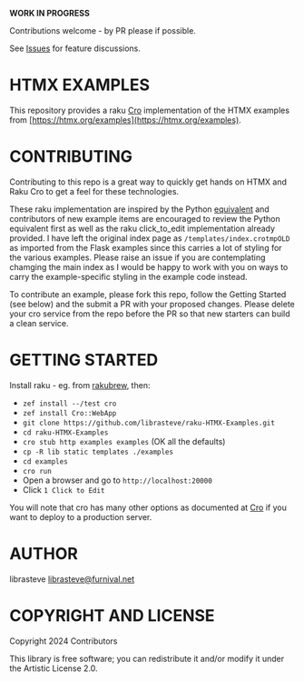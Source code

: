 **WORK IN PROGRESS**

Contributions welcome - by PR please if possible.

See [Issues](https://github.com/librasteve/raku-HTMX-Examples/issues) for feature discussions.

HTMX EXAMPLES
=============

This repository provides a raku [Cro](https://cro.raku.org) implementation of the HTMX examples from [https://htmx.org/examples](https://htmx.org/examples).

CONTRIBUTING
============

Contributing to this repo is a great way to quickly get hands on HTMX and Raku Cro to get a feel for these technologies.

These raku implementation are inspired by the Python [equivalent](https://github.com/Konfuzian/htmx-examples-with-flask/tree/main) and contributors of new example items are encouraged to review the Python equivalent first as well as the raku click_to_edit implementation already provided. I have left the original index page as ```/templates/index.crotmpOLD``` as imported from the Flask examples since this carries a lot of styling for the various examples. Please raise an issue if you are contemplating chamging the main index as I would be happy to work with you on ways to carry the example-specific styling in the example code instead.

To contribute an example, please fork this repo, follow the Getting Started (see below) and the submit a PR with your proposed changes. Please delete your cro service from the repo before the PR so that new starters can build a clean service.


GETTING STARTED
===============

Install raku - eg. from [rakubrew](https://rakubrew.org), then:

- `zef install --/test cro`
- `zef install Cro::WebApp`
- `git clone https://github.com/librasteve/raku-HTMX-Examples.git`
- `cd raku-HTMX-Examples`
- `cro stub http examples examples`  (OK all the defaults)
- `cp -R lib static templates ./examples`
- `cd examples`
- `cro run`
- Open a browser and go to `http://localhost:20000`
- Click `1 Click to Edit`

You will note that cro has many other options as documented at [Cro](https://cro.raku.org) if you want to deploy to a production server.


AUTHOR
======

librasteve <librasteve@furnival.net>

COPYRIGHT AND LICENSE
=====================

Copyright 2024 Contributors

This library is free software; you can redistribute it and/or modify it under the Artistic License 2.0.

